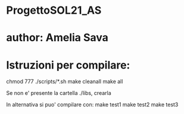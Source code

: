 # ProgettoSOL21_AS
# author: Amelia Sava

# Istruzioni per compilare:

chmod 777 ./scripts/*.sh
make cleanall
make all

Se non e' presente la cartella ./libs, crearla

In alternativa si puo' compilare con:
make test1
make test2
make test3